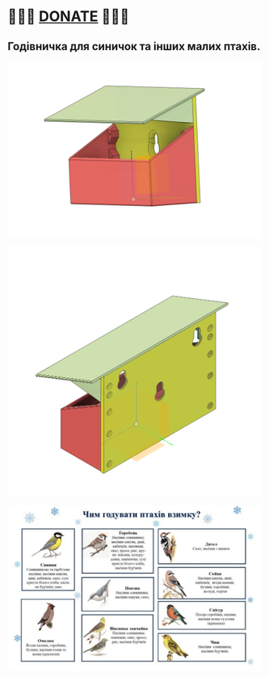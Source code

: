 
# 🍩🍩🍩 [DONATE](https://send.monobank.ua/jar/8GPxyGjM8E) 🍩🍩🍩


## Годівничка для синичок та інших малих птахів.



![](/bird_feeder/v1/1.png)

![](/bird_feeder/v1/2.png)

![](/bird_feeder/v1/3.png)

